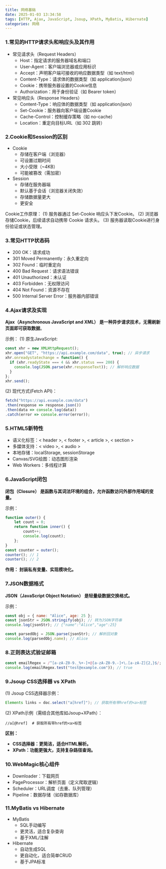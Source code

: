 ```yaml
---
title: 网络基础
date: 2025-01-03 13:34:58
tags: [HTTP, Ajax, JavaScript, Jsoup, XPath, MyBatis, Hibernate]
categories: 网络
---
```


### 1.常见的HTTP请求头和响应头及其作用

- 常见请求头（Request Headers）
	- Host：指定请求的服务器域名和端口
	- User-Agent：客户端浏览器或应用标识
	- Accept：声明客户端可接收的响应数据类型（如 text/html）
	- Content-Type：请求体的数据类型（如 application/json）
	- Cookie：携带服务器设置的Cookie信息
	- Authorization：用于身份验证（如 Bearer token）
- 常见响应头（Response Headers）
	- Content-Type：响应体的数据类型（如 application/json）
	- Set-Cookie：服务器向客户端设置Cookie
	- Cache-Control：控制缓存策略（如 no-cache）
	- Location：重定向目标URL（如 302 跳转）

### 2.Cookie和Session的区别

- Cookie
	- 存储在客户端（浏览器）
	- 可设置过期时间
	- 大小受限（~4KB）
	- 可能被篡改（需加密）
- Session
	- 存储在服务器端
	- 默认基于会话（浏览器关闭失效）
	- 存储数据量更大
	- 更安全

Cookie工作原理：
(1) 服务器通过 Set-Cookie 响应头下发Cookie。
(2) 浏览器存储Cookie，后续请求自动携带 Cookie 请求头。
(3) 服务器读取Cookie进行身份验证或状态管理。

### 3.常见HTTP状态码

- 200 OK：请求成功
- 301 Moved Permanently：永久重定向
- 302 Found：临时重定向
- 400 Bad Request：请求语法错误
- 401 Unauthorized：未认证
- 403 Forbidden：无权限访问
- 404 Not Found：资源不存在
- 500 Internal Server Error：服务器内部错误

### 4.Ajax请求及实现

**Ajax（Asynchronous JavaScript and XML） 是一种异步请求技术，无需刷新页面即可获取数据**。

示例：
(1) 原生JavaScript:

``` javascript
const xhr = new XMLHttpRequest();
xhr.open("GET", "https://api.example.com/data", true); // 异步请求
xhr.onreadystatechange = function() {
  if (xhr.readyState === 4 && xhr.status === 200) {
    console.log(JSON.parse(xhr.responseText)); // 解析响应数据
  }
};
xhr.send();
```

(2) 现代方式(Fetch API)：

``` javascript
fetch("https://api.example.com/data")
.then(response => response.json())
.then(data => console.log(data))
.catch(error => console.error(error));
```

### 5.HTML5新特性

- 语义化标签：< header >, < footer >, < article >, < section >
- 多媒体支持：< video >, < audio >
- 本地存储：localStorage, sessionStorage
- Canvas/SVG绘图：动态图形渲染
- Web Workers：多线程计算

### 6.JavaScript闭包

**闭包（Closure） 是函数与其词法环境的组合，允许函数访问外部作用域的变量。**

示例：
``` javascript
function outer() {
    let count = 0;
    return function inner() {
        count++;
        console.log(count);
    };
}
const counter = outer();
counter(); // 1
counter(); // 2
```
**作用： 封装私有变量、实现模块化。**

### 7.JSON数据格式

**JSON（JavaScript Object Notation） 是轻量级数据交换格式。**

示例：

``` javascript
const obj = { name: "Alice", age: 25 };
const jsonStr = JSON.stringify(obj); // 转为JSON字符串
console.log(jsonStr); // {"name":"Alice","age":25}

const parsedObj = JSON.parse(jsonStr); // 解析回对象
console.log(parsedObj.name); // Alice
```

### 8.正则表达式验证邮箱

``` javascript
const emailRegex = /^[a-zA-Z0-9._%+-]+@[a-zA-Z0-9.-]+\.[a-zA-Z]{2,}$/;
console.log(emailRegex.test("test@example.com")); // true
```

### 9.Jsoup CSS选择器 vs XPath

(1) Jsoup CSS选择器示例：

``` java
Elements links = doc.select("a[href]"); // 获取所有带href的<a>标签
```

(2) XPath示例（需结合其他库如Jsoup+XPath）：

``` xpath
//a[@href]  # 获取所有带href的<a>标签
```

**区别：**
- **CSS选择器：更简洁，适合HTML解析。**
- **XPath：功能更强大，支持复杂路径查询。**

### 10.WebMagic核心组件

- Downloader：下载网页
- PageProcessor：解析页面（定义爬取逻辑）
- Scheduler：URL调度（去重、队列管理）
- Pipeline：数据存储（如存数据库）

### 11.MyBatis vs Hibernate

- MyBatis
	- SQL手动编写
	- 更灵活，适合复杂查询
	- 基于XML/注解
- Hibernate
	- 自动生成SQL
	- 更自动化，适合简单CRUD
	- 基于JPA标准